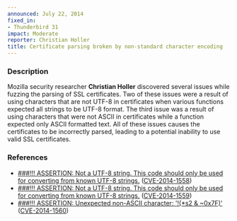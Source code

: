 ```yaml
---
announced: July 22, 2014
fixed_in:
- Thunderbird 31
impact: Moderate
reporter: Christian Holler
title: Certificate parsing broken by non-standard character encoding
---
```


<h3>Description</h3>

<p>Mozilla security researcher <strong>Christian Holler</strong> discovered
several issues while fuzzing the parsing of SSL certificates. Two of these
issues were a result of using characters that are not UTF-8 in certificates when
various functions expected all strings to be UTF-8 format. The third issue was a
result of using characters that were not ASCII in certificates while a function
expected only ASCII formatted text. All of these issues causes the certificates
to be incorrectly parsed, leading to a potential inability to use valid SSL
certificates.
</p>

<h3>References</h3>

<ul>
  <li><a href="https://bugzilla.mozilla.org/show_bug.cgi?id=1015973">
       ###!!! ASSERTION: Not a UTF-8 string. This code should only be used for
converting from known UTF-8 strings.</a> (<a href="http://cve.mitre.org/cgi-bin/cvename.cgi?name=CVE-2014-1558" class="ex-ref">CVE-2014-1558</a>)</li>
  <li><a href="https://bugzilla.mozilla.org/show_bug.cgi?id=1026022">
        ###!!! ASSERTION: Not a UTF-8 string. This code should only be used for
converting from known UTF-8 strings.</a> (<a href="http://cve.mitre.org/cgi-bin/cvename.cgi?name=CVE-2014-1559" class="ex-ref">CVE-2014-1559</a>)</li>
  <li><a href="https://bugzilla.mozilla.org/show_bug.cgi?id=997795">
       ###!!! ASSERTION: Unexpected non-ASCII character: '!(*s2 &amp; ~0x7F)'</a>
(<a href="http://cve.mitre.org/cgi-bin/cvename.cgi?name=CVE-2014-1560" class="ex-ref">CVE-2014-1560</a>)</li>
</ul>



